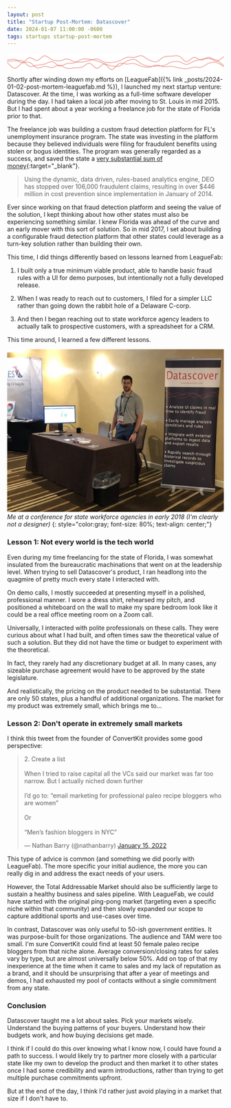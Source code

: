 ```yaml
---
layout: post
title: "Startup Post-Mortem: Datascover"
date: 2024-01-07 11:00:00 -0600
tags: startups startup-post-mortem
---
```


![Datascover](/assets/datascover.png)
Shortly after winding down my efforts on
[LeagueFab]({% link _posts/2024-01-02-post-mortem-leaguefab.md %}), I launched
my next startup venture: Datascover. At the time, I was working as a full-time
software developer during the day. I had taken a local job after moving to St.
Louis in mid 2015. But I had spent about a year working a freelance job for the
state of Florida prior to that.

The freelance job was building a custom fraud detection platform for FL's
unemployment insurance program. The state was investing in the platform because
they believed individuals were filing for fraudulent benefits using stolen or
bogus identities. The program was generally regarded as a success, and saved the
state a [very substantial sum of
money](https://www.nascio.org/wp-content/uploads/2020/09/2016FL6-NASCIO-2016-FL-StateOps-DEO-FIRRE-FINAL.pdf){:target="_blank"}.

> Using the dynamic, data driven, rules-based analytics engine, DEO has stopped
> over 106,000 fraudulent claims, resulting in over $446 million in cost
> prevention since implementation in January of 2014.

Ever since working on that fraud detection platform and seeing the value of the
solution, I kept thinking about how other states must also be experiencing
something similar. I knew Florida was ahead of the curve and an early mover with
this sort of solution. So in mid 2017, I set about building a configurable fraud
detection platform that other states could leverage as a turn-key solution
rather than building their own.

This time, I did things differently based on lessons learned from LeagueFab:

1. I built only a true minimum viable product, able to handle basic fraud rules with
a UI for demo purposes, but intentionally not a fully developed release.

2. When I was ready to reach out to customers, I filed for a simpler LLC rather
than going down the rabbit hole of a Delaware C-corp.

3. And then I began reaching out to state workforce agency leaders to actually talk
to prospective customers, with a spreadsheet for a CRM.

This time around, I learned a few different lessons.

![Conference booth](/assets/naswa.jpeg)
<br>
*Me at a conference for state workforce agencies in early 2018 (I'm clearly not
a designer)*
{: style="color:gray; font-size: 80%; text-align: center;"}


### Lesson 1: Not every world is the tech world

Even during my time freelancing for the state of Florida, I was somewhat
insulated from the bureaucratic machinations that went on at the leadership
level. When trying to sell Datascover's product, I ran headlong into the
quagmire of pretty much every state I interacted with.

On demo calls, I mostly succeeded at presenting myself in a polished,
professional manner. I wore a dress shirt, rehearsed my pitch, and positioned a
whiteboard on the wall to make my spare bedroom look like it could be a real
office meeting room on a Zoom call.

Universally, I interacted with polite professionals on these calls. They were
curious about what I had built, and often times saw the theoretical value of
such a solution. But they did not have the time or budget to experiment with the
theoretical.

In fact, they rarely had any discretionary budget at all. In many cases, any
sizeable purchase agreement would have to be approved by the state legislature. 

And realistically, the pricing on the product needed to be substantial. There
are only 50 states, plus a handful of additional organizations. The market for
my product was extremely small, which brings me to...


### Lesson 2: Don't operate in extremely small markets

I think this tweet from the founder of ConvertKit provides some good
perspective:

<blockquote class="twitter-tweet"><p lang="en" dir="ltr">2. Create a
list<br><br>When I tried to raise capital all the VCs said our market was far
too narrow. But I actually niched down further<br><br>I’d go to: “email
marketing for professional paleo recipe bloggers who are
women”<br><br>Or<br><br>“Men’s fashion bloggers in NYC”</p>&mdash; Nathan Barry
(@nathanbarry) <a
href="https://twitter.com/nathanbarry/status/1482374307036610562?ref_src=twsrc%5Etfw">January
15, 2022</a></blockquote> <script async
src="https://platform.twitter.com/widgets.js" charset="utf-8"></script>

This type of advice is common (and something we did poorly with LeagueFab). The
more specific your initial audience, the more you can really dig in and address
the exact needs of your users.

However, the Total Addressable Market should also be sufficiently large to
sustain a healthy business and sales pipeline. With LeagueFab, we could have
started with the original ping-pong market (targeting even a specific niche
within that community) and then slowly expanded our scope to capture additional
sports and use-cases over time.

In contrast, Datascover was only useful to 50-ish government entities. It was
purpose-built for those organizations. The audience and TAM were too small.
I'm sure ConvertKit could find at least 50 female paleo recipe bloggers from
that niche alone.  Average conversion/closing rates for sales vary by type, but
are almost universally below 50%. Add on top of that my inexperience at the
time when it came to sales and my lack of reputation as a brand, and it should
be unsurprising that after a year of meetings and demos, I had exhausted my
pool of contacts without a single commitment from any state.


### Conclusion

Datascover taught me a lot about sales. Pick your markets wisely. Understand
the buying patterns of your buyers. Understand how their budgets work, and how
buying decisions get made.

I think if I could do this over knowing what I know now, I could have found a
path to success. I would likely try to partner more closely with a particular
state like my own to develop the product and then market it to other states
once I had some credibility and warm introductions, rather than trying to get
multiple purchase commitments upfront.

But at the end of the day, I think I'd rather just avoid playing in a market
that size if I don't have to.
